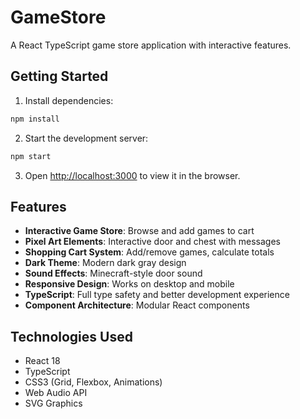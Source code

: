 # GameStore

A React TypeScript game store application with interactive features.

## Getting Started

1. Install dependencies:

```bash
npm install
```

2. Start the development server:

```bash
npm start
```

3. Open [http://localhost:3000](http://localhost:3000) to view it in the browser.

## Features

- **Interactive Game Store**: Browse and add games to cart
- **Pixel Art Elements**: Interactive door and chest with messages
- **Shopping Cart System**: Add/remove games, calculate totals
- **Dark Theme**: Modern dark gray design
- **Sound Effects**: Minecraft-style door sound
- **Responsive Design**: Works on desktop and mobile
- **TypeScript**: Full type safety and better development experience
- **Component Architecture**: Modular React components

## Technologies Used

- React 18
- TypeScript
- CSS3 (Grid, Flexbox, Animations)
- Web Audio API
- SVG Graphics
